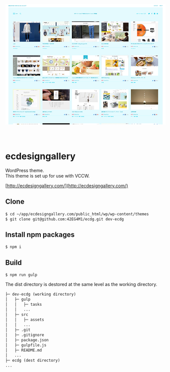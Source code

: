 <p style="text-align: center; max-width: 640px; margin: 0 auto 80px;">
  <a href="http://ecdesigngallery.com/" target="_blank">
    <img src="https://raw.githubusercontent.com/42EG4M1/ecdg/master/src/screenshot.png" alt="img">
  </a>
</p>

# ecdesigngallery

WordPress theme.  
This theme is set up for use with VCCW.  


[http://ecdesigngallery.com/](http://ecdesigngallery.com/)

## Clone
    $ cd ~/app/ecdesigngallery.com/public_html/wp/wp-content/themes
    $ git clone git@github.com:42EG4M1/ecdg.git dev-ecdg

## Install npm packages
    $ npm i

## Build
    $ npm run gulp

The dist directory is destored at the same level as the working directory.  

    ├─ dev-ecdg (working directory)
    │   ├─ gulp
    │   │   ├─ tasks
    │   │   ...
    │   ├─ src
    │   │   ├─ assets
    │   │   ...
    │   ├─ .git
    │   ├─ .gitignore
    │   ├─ package.json
    │   ├─ gulpfile.js
    │   ├─ README.md
    │   ...
    ├─ ecdg (dest directory)
    ...

